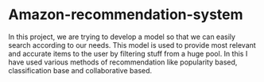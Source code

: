 # Amazon-recommendation-system
In this project, we are trying to develop a model so that we can easily search according to our needs. This model is used to provide most relevant and accurate items to the user by filtering stuff from a huge pool. In this I have used various methods of recommendation like popularity based, classification base and collaborative based.
